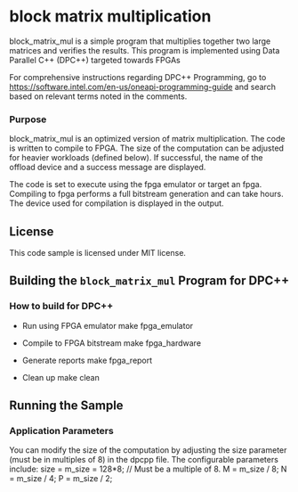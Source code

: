 # block matrix multiplication
block_matrix_mul is a simple program that multiplies together two large matrices and
verifies the results.  This program is implemented using Data Parallel C++ (DPC++) targeted towards FPGAs

For comprehensive instructions regarding DPC++ Programming, go to https://software.intel.com/en-us/oneapi-programming-guide and search based on relevant terms noted in the comments.

### Purpose
block_matrix_mul is an optimized version of matrix multiplication.  The code is written to compile to FPGA. The size of the
computation can be adjusted for heavier workloads (defined below). If
successful, the name of the offload device and a success message are
displayed.

The code is set to execute using the fpga emulator or target an fpga. Compiling to fpga performs a full bitstream generation and can take hours. The device used for compilation is displayed in the output.

## License  
This code sample is licensed under MIT license. 

## Building the `block_matrix_mul` Program for DPC++ 


### How to build for DPC++  

   * Run using FPGA emulator
    make fpga_emulator 
    
   * Compile to FPGA bitstream
    make fpga_hardware
    
   * Generate reports
    make fpga_report

   * Clean up 
    make clean 



## Running the Sample

### Application Parameters 
You can modify the size of the computation by adjusting the size parameter
(must be in multiples of 8) in the dpcpp file. The configurable parameters include:
   size = m_size = 128*8; // Must be a multiple of 8.
   M = m_size / 8;
   N = m_size / 4;
   P = m_size / 2;
